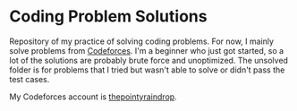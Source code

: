 # Coding Problem Solutions

Repository of my practice of solving coding problems. For now, I mainly solve problems from [Codeforces](https://codeforces.com/problemset/). I'm a beginner who just got started, so a lot of the solutions are probably brute force and unoptimized. The unsolved folder is for problems that I tried but wasn't able to solve or didn't pass the test cases.

My Codeforces account is [thepointyraindrop](https://codeforces.com/profile/thepointyraindrop).
